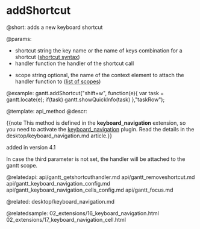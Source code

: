 addShortcut
=============

@short:
	adds a new keyboard shortcut 

@params:
- shortcut		string			the key name or the name of keys combination for a shortcut (<a href="desktop/keyboard_navigation.md#shortcutsyntax">shortcut syntax</a>)
- handler		function		the handler of the shortcut call
* scope 		string			optional, the name of the context element to attach the handler function to (<a href="desktop/keyboard_navigation.md#scopes">list of scopes</a>)


@example:
gantt.addShortcut("shift+w", function(e){ 
    var task = gantt.locate(e); 
    if(task) 
        gantt.showQuickInfo(task)
},"taskRow");

@template:	api_method
@descr:

{{note This method is defined in the **keyboard_navigation** extension, so you need to activate the [keyboard_navigation](desktop/extensions_list.md#keyboardnavigation) plugin. Read the details in the desktop/keyboard_navigation.md article.}}


added in version 4.1

In case the third parameter is not set, the handler will be attached to the gantt scope.

@relatedapi:
api/gantt_getshortcuthandler.md
api/gantt_removeshortcut.md
api/gantt_keyboard_navigation_config.md
api/gantt_keyboard_navigation_cells_config.md
api/gantt_focus.md



@related:
desktop/keyboard_navigation.md

@relatedsample:
02_extensions/16_keyboard_navigation.html
02_extensions/17_keyboard_navigation_cell.html

